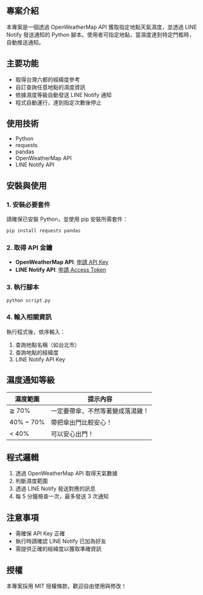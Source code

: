 ## 專案介紹
本專案是一個透過 OpenWeatherMap API 獲取指定地點天氣濕度，並透過 LINE Notify 發送通知的 Python 腳本。使用者可指定地點，當濕度達到特定門檻時，自動推送通知。

## 主要功能
- 取得台灣六都的經緯度參考
- 自訂查詢任意地點的濕度資訊
- 依據濕度等級自動發送 LINE Notify 通知
- 程式自動運行，達到指定次數後停止

## 使用技術
- Python
- requests
- pandas
- OpenWeatherMap API
- LINE Notify API

## 安裝與使用
### 1. 安裝必要套件
請確保已安裝 Python，並使用 pip 安裝所需套件：
```bash
pip install requests pandas
```

### 2. 取得 API 金鑰
- **OpenWeatherMap API**: [申請 API Key](https://home.openweathermap.org/api_keys)
- **LINE Notify API**: [申請 Access Token](https://notify-bot.line.me/en/)

### 3. 執行腳本
```bash
python script.py
```

### 4. 輸入相關資訊
執行程式後，依序輸入：
1. 查詢地點名稱（如台北市）
2. 查詢地點的經緯度
3. LINE Notify API Key

## 濕度通知等級
| 濕度範圍 | 提示內容 |
|----------|---------|
| ≧ 70% | 一定要帶傘，不然等著變成落湯雞！ |
| 40% ~ 70% | 帶把傘出門比較安心！ |
| < 40% | 可以安心出門！ |

## 程式邏輯
1. 透過 OpenWeatherMap API 取得天氣數據
2. 判斷濕度範圍
3. 透過 LINE Notify 發送對應的訊息
4. 每 5 分鐘檢查一次，最多發送 3 次通知

## 注意事項
- 需確保 API Key 正確
- 執行時請確認 LINE Notify 已加為好友
- 需提供正確的經緯度以獲取準確資訊

## 授權
本專案採用 MIT 授權條款，歡迎自由使用與修改！
